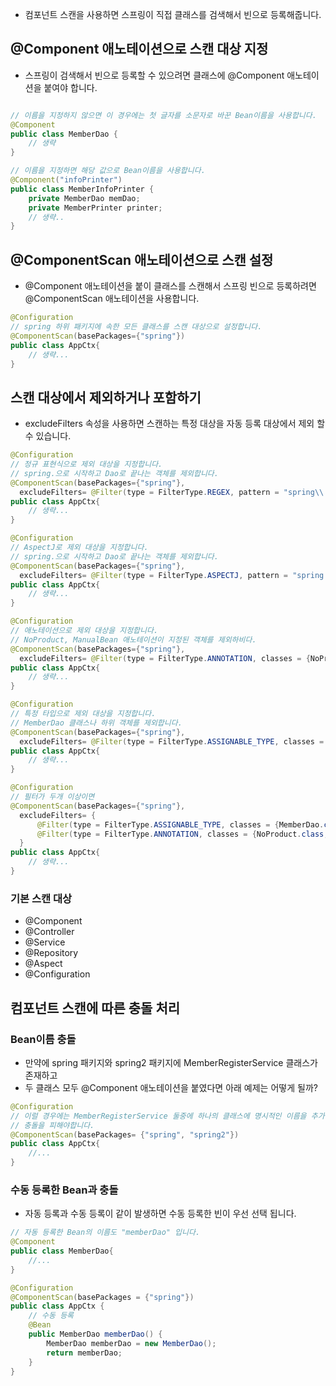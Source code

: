 * 컴포넌트 스캔을 사용하면 스프링이 직접 클래스를 검색해서 빈으로 등록해줍니다. 

## @Component 애노테이션으로 스캔 대상 지정
* 스프링이 검색해서 빈으로 등록할 수 있으려면 클래스에 @Component 애노테이션을 붙여야 합니다. 
```java

// 이름을 지정하지 않으면 이 경우에는 첫 글자를 소문자로 바꾼 Bean이름을 사용합니다. 
@Component
public class MemberDao {
    // 생략
}

// 이름을 지정하면 해당 값으로 Bean이름을 사용합니다.
@Component("infoPrinter")
public class MemberInfoPrinter {
    private MemberDao memDao;
    private MemberPrinter printer;
    // 생략..
}
```

## @ComponentScan 애노테이션으로 스캔 설정
* @Component 애노테이션을 붙이 클래스를 스캔해서 스프링 빈으로 등록하려면 @ComponentScan 애노테이션을 사용합니다.
```java
@Configuration
// spring 하위 패키지에 속한 모든 클래스를 스캔 대상으로 설정합니다. 
@ComponentScan(basePackages={"spring"})
public class AppCtx{
    // 생략...
}
```

## 스캔 대상에서 제외하거나 포함하기
* excludeFilters 속성을 사용하면 스캔하는 특정 대상을 자동 등록 대상에서 제외 할 수 있습니다.
```java
@Configuration
// 정규 표현식으로 제외 대상을 지정합니다.
// spring.으로 시작하고 Dao로 끝나는 객체를 제외합니다.
@ComponentScan(basePackages={"spring"},
  excludeFilters= @Filter(type = FilterType.REGEX, pattern = "spring\\..*Dao"))
public class AppCtx{
    // 생략...
}

@Configuration
// AspectJ로 제외 대상을 지정합니다.
// spring.으로 시작하고 Dao로 끝나는 객체를 제외합니다.
@ComponentScan(basePackages={"spring"},
  excludeFilters= @Filter(type = FilterType.ASPECTJ, pattern = "spring.*Dao"))
public class AppCtx{
    // 생략...
}

@Configuration
// 애노테이션으로 제외 대상을 지정합니다. 
// NoProduct, ManualBean 애노테이션이 지정된 객체를 제외하비다. 
@ComponentScan(basePackages={"spring"},
  excludeFilters= @Filter(type = FilterType.ANNOTATION, classes = {NoProduct.class, ManualBean.class}))
public class AppCtx{
    // 생략...
}

@Configuration
// 특정 타입으로 제외 대상을 지정합니다. 
// MemberDao 클래스나 하위 객체를 제외합니다.
@ComponentScan(basePackages={"spring"},
  excludeFilters= @Filter(type = FilterType.ASSIGNABLE_TYPE, classes = {MemberDao.class}))
public class AppCtx{
    // 생략...
}

@Configuration
// 필터가 두개 이상이면
@ComponentScan(basePackages={"spring"},
  excludeFilters= {
      @Filter(type = FilterType.ASSIGNABLE_TYPE, classes = {MemberDao.class})),
      @Filter(type = FilterType.ANNOTATION, classes = {NoProduct.class, ManualBean.class}))
  }
public class AppCtx{
    // 생략...
}
```

### 기본 스캔 대상
* @Component
* @Controller
* @Service
* @Repository
* @Aspect
* @Configuration

## 컴포넌트 스캔에 따른 충돌 처리
### Bean이름 충돌
* 만약에 spring 패키지와 spring2 패키지에 MemberRegisterService 클래스가 존재하고 
* 두 클래스 모두 @Component 애노테이션을 붙였다면 아래 예제는 어떻게 될까?
```java
@Configuration
// 이럴 경우에는 MemberRegisterService 둘중에 하나의 클래스에 명시적인 이름을 추가해서
// 충돌을 피해야합니다.
@ComponentScan(basePackages= {"spring", "spring2"})
public class AppCtx{
    //...
}
```
### 수동 등록한 Bean과 충돌
* 자동 등록과 수동 등록이 같이 발생하면 수동 등록한 빈이 우선 선택 됩니다.
```java
// 자동 등록한 Bean의 이름도 "memberDao" 입니다.
@Component
public class MemberDao{
    //...
}

@Configuration
@ComponentScan(basePackages = {"spring"})
public class AppCtx {
    // 수동 등록
    @Bean
    public MemberDao memberDao() {
        MemberDao memberDao = new MemberDao();
        return memberDao;
    }
}
```